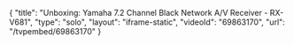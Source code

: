 {
    "title": "Unboxing: Yamaha 7.2 Channel Black Network A\/V Receiver - RX-V681",
    "type": "solo",
    "layout": "iframe-static",
    "videoId": "69863170",
    "url": "\/tvpembed\/69863170"
}